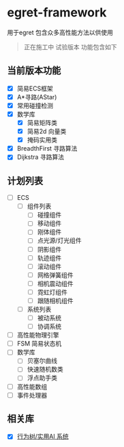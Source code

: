# egret-framework
用于egret 包含众多高性能方法以供使用

> 正在施工中 试验版本 功能包含如下

## 当前版本功能

- [x] 简易ECS框架
- [x] A*寻路(AStar)
- [x] 常用碰撞检测
- [x] 数学库
  - [x] 简易矩阵类
  - [x] 简易2d 向量类
  - [x] 掩码实用类
- [x] BreadthFirst 寻路算法
- [x] Dijkstra 寻路算法

## 计划列表

- [ ] ECS
  - [ ] 组件列表
    - [ ] 碰撞组件
    - [ ] 移动组件
    - [ ] 刚体组件
    - [ ] 点光源/灯光组件
    - [ ] 阴影组件
    - [ ] 轨迹组件
    - [ ] 滚动组件
    - [ ] 网格弹簧组件
    - [ ] 相机震动组件
    - [ ] 霓虹灯组件
    - [ ] 跟随相机组件
  - [ ] 系统列表
    - [ ] 被动系统
    - [ ] 协调系统
- [ ]  高性能物理引擎
- [ ] FSM 简易状态机
- [ ] 数学库
  - [ ] 贝塞尔曲线
  - [ ] 快速随机数类
  - [ ] 浮点助手类
- [ ] 高性能数组
- [ ] 事件处理器

## 相关库

- [x] [行为树/实用AI 系统](https://github.com/esengine/egret-BehaviourTree-ai)
